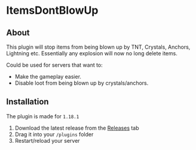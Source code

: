 # ItemsDontBlowUp

## About

This plugin will stop items from being blown up by TNT, Crystals, Anchors, Lightning etc. Essentially any explosion will now no long delete items.

Could be used for servers that want to:

- Make the gameplay easier.
- Disable loot from being blown up by crystals/anchors.


## Installation

The plugin is made for `1.18.1`

1. Download the latest release from the [Releases](https://github.com/GoldenEdit/ItemsDontBlowUp/releases/) tab
2. Drag it into your `/plugins` folder
3. Restart/reload your server
